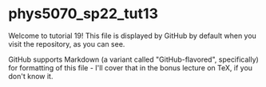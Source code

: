 # phys5070_sp22_tut13

Welcome to tutorial 19!  This file is displayed by GitHub by default when you visit the repository, as you can see.

GitHub supports Markdown (a variant called "GitHub-flavored", specifically) for formatting of this file - I'll cover that in the bonus lecture on TeX, if you don't know it.
